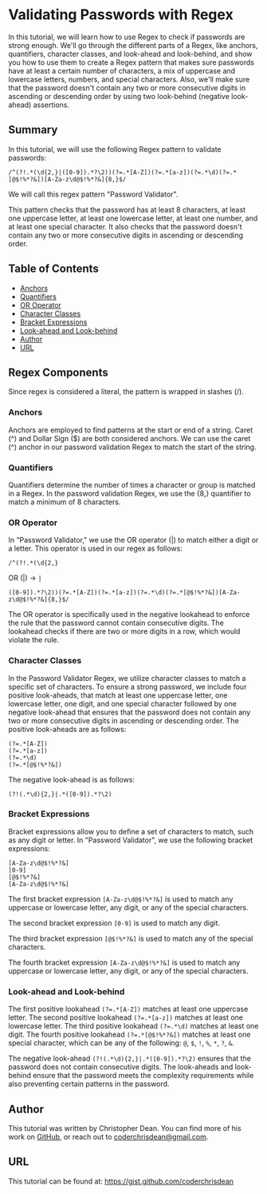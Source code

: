 # Validating Passwords with Regex

In this tutorial, we will learn how to use Regex to check if passwords are strong enough.  We'll go through the different parts of a Regex, like anchors, quantifiers, character classes, and look-ahead and look-behind, and show you how to use them to create a Regex pattern that makes sure passwords have at least a certain number of characters, a mix of uppercase and lowercase letters, numbers, and special characters. Also, we'll make sure that the password doesn't contain any two or more consecutive digits in ascending or descending order by using two look-behind (negative look-ahead) assertions.

## Summary

In this tutorial, we will use the following Regex pattern to validate passwords:

```
/^(?!.*(\d{2,}|([0-9]).*?\2))(?=.*[A-Z])(?=.*[a-z])(?=.*\d)(?=.*[@$!%*?&])[A-Za-z\d@$!%*?&]{8,}$/
```

We will call this regex pattern "Password Validator".

This pattern checks that the password has at least 8 characters, at least one uppercase letter, at least one lowercase letter, at least one number, and at least one special character.  It also checks that the password doesn't contain any two or more consecutive digits in ascending or descending order.  

## Table of Contents

- [Anchors](#anchors)
- [Quantifiers](#quantifiers)
- [OR Operator](#or-operator)
- [Character Classes](#character-classes)
- [Bracket Expressions](#bracket-expressions)
- [Look-ahead and Look-behind](#look-ahead-and-look-behind)
- [Author](#author)
- [URL](#url)

## Regex Components

Since regex is considered a literal, the pattern is wrapped in slashes (/). 
### Anchors 

Anchors are employed to find patterns at the start or end of a string. Caret (^) and Dollar Sign ($) are both considered anchors. We can use the caret (^) anchor in our password validation Regex to match the start of the string.

### Quantifiers

Quantifiers determine the number of times a character or group is matched in a Regex. In the password validation Regex, we use the {8,} quantifier to match a minimum of 8 characters.


### OR Operator

In "Password Validator," we use the OR operator (|) to match either a digit or a letter. This operator is used in our regex as follows: 

`/^(?!.*(\d{2,}`

OR (|) -> `|`

`([0-9]).*?\2))(?=.*[A-Z])(?=.*[a-z])(?=.*\d)(?=.*[@$!%*?&])[A-Za-z\d@$!%*?&]{8,}$/`

The OR operator is specifically used in the negative lookahead to enforce the rule that the password cannot contain consecutive digits. The lookahead checks if there are two or more digits in a row, which would violate the rule.

### Character Classes

In the Password Validator Regex, we utilize character classes to match a specific set of characters. To ensure a strong password, we include four positive look-aheads, that match at least one uppercase letter, one lowercase letter, one digit, and one special character followed by one negative look-ahead that ensures that the password does not contain any two or more consecutive digits in ascending or descending order. The positive look-aheads are as follows:

```
(?=.*[A-Z])
(?=.*[a-z])
(?=.*\d)
(?=.*[@$!%*?&])
```

The negative look-ahead is as follows:

```
(?!(.*\d){2,}|.*([0-9]).*?\2)
```
### Bracket Expressions

Bracket expressions allow you to define a set of characters to match, such as any digit or letter. In "Password Validator", we use the following bracket expressions:

```
[A-Za-z\d@$!%*?&]
[0-9]
[@$!%*?&]
[A-Za-z\d@$!%*?&]
```

The first bracket expression `[A-Za-z\d@$!%*?&]` is used to match any uppercase or lowercase letter, any digit, or any of the special characters.

The second bracket expression `[0-9]` is used to match any digit.

The third bracket expression `[@$!%*?&]` is used to match any of the special characters.

The fourth bracket expression `[A-Za-z\d@$!%*?&]` is used to match any uppercase or lowercase letter, any digit, or any of the special characters.

### Look-ahead and Look-behind

The first positive lookahead `(?=.*[A-Z])` matches at least one uppercase letter.
The second positive lookahead `(?=.*[a-z])` matches at least one lowercase letter.
The third positive lookahead `(?=.*\d)` matches at least one digit.
The fourth positive lookahead `(?=.*[@$!%*?&])` matches at least one special character, which can be any of the following: `@`, `$`, `!`, `%`, `*`, `?`, `&`.

The negative look-ahead `(?!(.*\d){2,}|.*([0-9]).*?\2)` ensures that the password does not contain consecutive digits.
The look-aheads and look-behind ensure that the password meets the complexity requirements while also preventing certain patterns in the password.

## Author

This tutorial was written by Christopher Dean.  You can find more of his work on [GitHub](https://github.com/coderchrisdean), or reach out to coderchrisdean@gmail.com. 

## URL

This tutorial can be found at: https://gist.github.com/coderchrisdean

